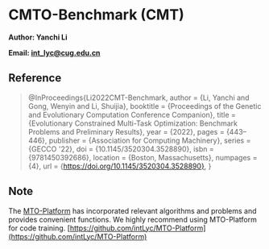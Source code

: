 # CMTO-Benchmark (CMT)

**Author: Yanchi Li**

**Email: int_lyc@cug.edu.cn**

## Reference

> @InProceedings{Li2022CMT-Benchmark,
>  author    = {Li, Yanchi and Gong, Wenyin and Li, Shuijia},
>  booktitle = {Proceedings of the Genetic and Evolutionary Computation Conference Companion},
>  title     = {Evolutionary Constrained Multi-Task Optimization: Benchmark Problems and Preliminary Results},
>  year      = {2022},
>  pages     = {443–446},
>  publisher = {Association for Computing Machinery},
>  series    = {GECCO '22},
>  doi       = {10.1145/3520304.3528890},
>  isbn      = {9781450392686},
>  location  = {Boston, Massachusetts},
>  numpages  = {4},
>  url       = {https://doi.org/10.1145/3520304.3528890},
> }

## Note

The [MTO-Platform](https://github.com/intLyc/MTO-Platform) has incorporated relevant algorithms and problems and provides convenient functions. We highly recommend using MTO-Platform for code training. [https://github.com/intLyc/MTO-Platform](https://github.com/intLyc/MTO-Platform)
